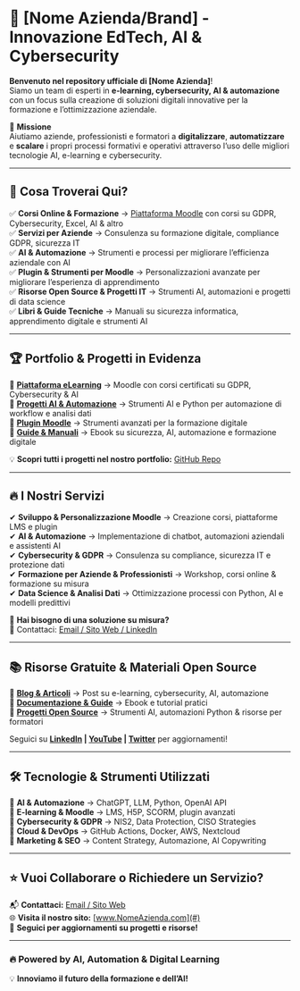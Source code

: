 # 🚀 [Nome Azienda/Brand] - Innovazione EdTech, AI & Cybersecurity

**Benvenuto nel repository ufficiale di [Nome Azienda]**!  
Siamo un team di esperti in **e-learning, cybersecurity, AI & automazione** con un focus sulla creazione di soluzioni digitali innovative per la formazione e l’ottimizzazione aziendale.

📍 **Missione**  
Aiutiamo aziende, professionisti e formatori a **digitalizzare**, **automatizzare** e **scalare** i propri processi formativi e operativi attraverso l’uso delle migliori tecnologie AI, e-learning e cybersecurity.

---

## 🎯 **Cosa Troverai Qui?**
✅ **Corsi Online & Formazione** → [Piattaforma Moodle](#) con corsi su GDPR, Cybersecurity, Excel, AI & altro  
✅ **Servizi per Aziende** → Consulenza su formazione digitale, compliance GDPR, sicurezza IT  
✅ **AI & Automazione** → Strumenti e processi per migliorare l’efficienza aziendale con AI  
✅ **Plugin & Strumenti per Moodle** → Personalizzazioni avanzate per migliorare l’esperienza di apprendimento  
✅ **Risorse Open Source & Progetti IT** → Strumenti AI, automazioni e progetti di data science  
✅ **Libri & Guide Tecniche** → Manuali su sicurezza informatica, apprendimento digitale e strumenti AI  

---

## 🏆 **Portfolio & Progetti in Evidenza**
🔹 **[Piattaforma eLearning](#)** → Moodle con corsi certificati su GDPR, Cybersecurity & AI  
🔹 **[Progetti AI & Automazione](#)** → Strumenti AI e Python per automazione di workflow e analisi dati  
🔹 **[Plugin Moodle](#)** → Strumenti avanzati per la formazione digitale  
🔹 **[Guide & Manuali](#)** → Ebook su sicurezza, AI, automazione e formazione digitale  

💡 **Scopri tutti i progetti nel nostro portfolio:** [GitHub Repo](#)

---

## 🔥 **I Nostri Servizi**
✔ **Sviluppo & Personalizzazione Moodle** → Creazione corsi, piattaforme LMS e plugin  
✔ **AI & Automazione** → Implementazione di chatbot, automazioni aziendali e assistenti AI  
✔ **Cybersecurity & GDPR** → Consulenza su compliance, sicurezza IT e protezione dati  
✔ **Formazione per Aziende & Professionisti** → Workshop, corsi online & formazione su misura  
✔ **Data Science & Analisi Dati** → Ottimizzazione processi con Python, AI e modelli predittivi  

📩 **Hai bisogno di una soluzione su misura?**  
💬 Contattaci: [Email / Sito Web / LinkedIn](#)

---

## 📚 **Risorse Gratuite & Materiali Open Source**
🚀 **[Blog & Articoli](#)** → Post su e-learning, cybersecurity, AI, automazione  
📘 **[Documentazione & Guide](#)** → Ebook e tutorial pratici  
📂 **[Progetti Open Source](#)** → Strumenti AI, automazioni Python & risorse per formatori  

Seguici su **[LinkedIn](#) | [YouTube](#) | [Twitter](#)** per aggiornamenti!

---

## 🛠 **Tecnologie & Strumenti Utilizzati**
🔹 **AI & Automazione** → ChatGPT, LLM, Python, OpenAI API  
🔹 **E-learning & Moodle** → LMS, H5P, SCORM, plugin avanzati  
🔹 **Cybersecurity & GDPR** → NIS2, Data Protection, CISO Strategies  
🔹 **Cloud & DevOps** → GitHub Actions, Docker, AWS, Nextcloud  
🔹 **Marketing & SEO** → Content Strategy, Automazione, AI Copywriting  

---

## ⭐ **Vuoi Collaborare o Richiedere un Servizio?**
📬 **Contattaci:** [Email / Sito Web](#)  
🌐 **Visita il nostro sito:** [www.NomeAzienda.com](#)  
🚀 **Seguici per aggiornamenti su progetti e risorse!**

---

### 🔥 **Powered by AI, Automation & Digital Learning**
💡 **Innoviamo il futuro della formazione e dell’AI!**

